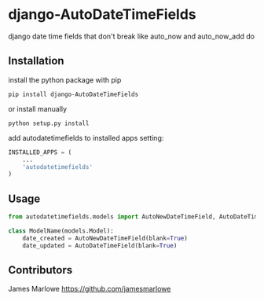 django-AutoDateTimeFields
=========================

django date time fields that don't break like auto_now and auto_now_add do

Installation
------------
install the python package with pip

```
pip install django-AutoDateTimeFields
```
or install manually

```
python setup.py install
```

add autodatetimefields to installed apps setting:

```python
INSTALLED_APPS = (
    ...
    'autodatetimefields'
)
```

Usage
-----

```python
from autodatetimefields.models import AutoNewDateTimeField, AutoDateTimeField

class ModelName(models.Model):
    date_created = AutoNewDateTimeField(blank=True)
    date_updated = AutoDateTimeField(blank=True)
```

Contributors
------------
James Marlowe https://github.com/jamesmarlowe
